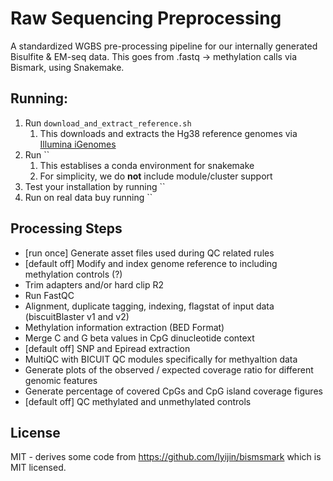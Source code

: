 # Raw Sequencing Preprocessing

A standardized WGBS pre-processing pipeline for our internally generated Bisulfite & EM-seq data. This goes from .fastq -> methylation calls via Bismark, using Snakemake.

## Running:

1. Run `download_and_extract_reference.sh`
    1. This downloads and extracts the Hg38 reference genomes via [Illumina iGenomes](https://support.illumina.com/sequencing/sequencing_software/igenome.html)
1. Run ``
    1. This establises a conda environment for snakemake
    1. For simplicity, we do **not** include module/cluster support
1. Test your installation by running ``
1. Run on real data buy running ``


## Processing Steps
  + [run once] Generate asset files used during QC related rules
  + [default off] Modify and index genome reference to including methylation controls (?)
  + Trim adapters and/or hard clip R2
  + Run FastQC
  + Alignment, duplicate tagging, indexing, flagstat of input data (biscuitBlaster v1 and v2)
  + Methylation information extraction (BED Format)
  + Merge C and G beta values in CpG dinucleotide context
  + [default off] SNP and Epiread extraction
  + MultiQC with BICUIT QC modules specifically for methyaltion data
  + Generate plots of the observed / expected coverage ratio for different genomic features
  + Generate percentage of covered CpGs and CpG island coverage figures
  + [default off] QC methylated and unmethylated controls


## License
MIT - derives some code from https://github.com/lyijin/bismsmark which is MIT licensed.
